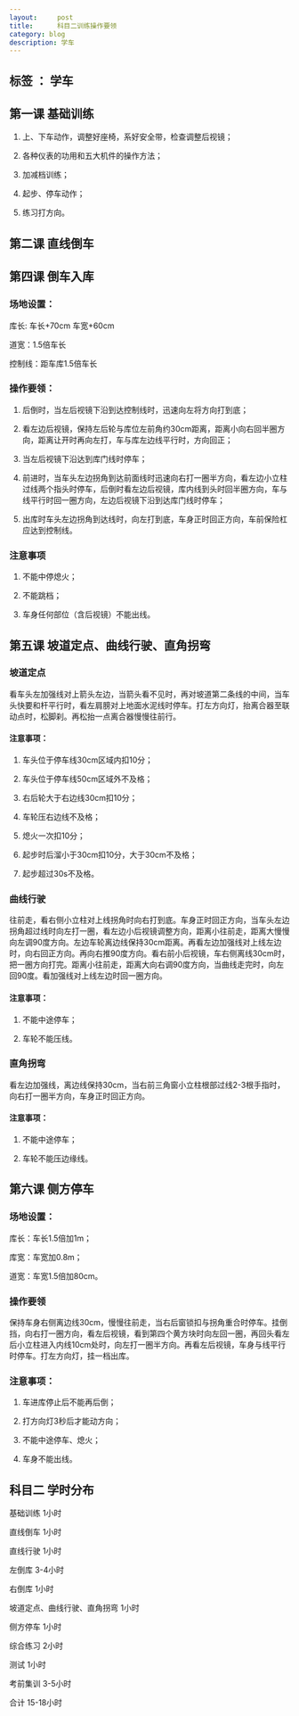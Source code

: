 ```yaml
---
layout:     post
title:      科目二训练操作要领
category: blog
description: 学车
---
```


标签 ： 学车
---

## 第一课 基础训练

1. 上、下车动作，调整好座椅，系好安全带，检查调整后视镜；

2. 各种仪表的功用和五大机件的操作方法；

3. 加减档训练；

4. 起步、停车动作；

5. 练习打方向。

## 第二课 直线倒车

## 第四课 倒车入库

### 场地设置：

   库长: 车长+70cm  车宽+60cm

   道宽：1.5倍车长

   控制线：距车库1.5倍车长

### 操作要领：

1.   后倒时，当左后视镜下沿到达控制线时，迅速向左将方向打到底；

2.   看左边后视镜，保持左后轮与库位左前角约30cm距离，距离小向右回半圈方向，距离让开时再向左打，车与库左边线平行时，方向回正；

3.   当左后视镜下沿达到库门线时停车；

4.   前进时，当车头左边拐角到达前面线时迅速向右打一圈半方向，看左边小立柱过线两个指头时停车，后倒时看左边后视镜，库内线到头时回半圈方向，车与线平行时回一圈方向，左边后视镜下沿到达库门线时停车；

5.   出库时车头左边拐角到达线时，向左打到底，车身正时回正方向，车前保险杠应达到控制线。

### 注意事项

1.   不能中停熄火；

2.   不能跳档；

3.   车身任何部位（含后视镜）不能出线。

## 第五课 坡道定点、曲线行驶、直角拐弯

### 坡道定点

   看车头左加强线对上箭头左边，当箭头看不见时，再对坡道第二条线的中间，当车头快要和杆平行时，看左肩膀对上地面水泥线时停车。打左方向灯，抬离合器至联动点时，松脚刹。再松抬一点离合器慢慢往前行。

#### 注意事项：

1.   车头位于停车线30cm区域内扣10分；

2.   车头位于停车线50cm区域外不及格；

3.   右后轮大于右边线30cm扣10分；

4.   车轮压右边线不及格；

5.   熄火一次扣10分；

6.   起步时后溜小于30cm扣10分，大于30cm不及格；

7.   起步超过30s不及格。

### 曲线行驶

  往前走，看右侧小立柱对上线拐角时向右打到底。车身正时回正方向，当车头左边拐角超过线时向左打一圈，看左边小后视镜调整方向，距离小往前走，距离大慢慢向左调90度方向。左边车轮离边线保持30cm距离。再看左边加强线对上线左边时，向右回正方向。再向右推90度方向。看右前小后视镜，车右侧离线30cm时，把一圈方向打完。距离小往前走，距离大向右调90度方向，当曲线走完时，向左回90度。看加强线对上线左边时回一圈方向。

#### 注意事项：

1.   不能中途停车；

2.   车轮不能压线。

### 直角拐弯

看左边加强线，离边线保持30cm，当右前三角窗小立柱根部过线2-3根手指时，向右打一圈半方向，车身正时回正方向。

#### 注意事项：

1.   不能中途停车；

2.   车轮不能压边缘线。

## 第六课 侧方停车

### 场地设置：

库长：车长1.5倍加1m；

库宽：车宽加0.8m；

道宽：车宽1.5倍加80cm。

### 操作要领

   保持车身右侧离边线30cm，慢慢往前走，当右后窗锁扣与拐角重合时停车。挂倒挡，向右打一圈方向，看左后视镜，看到第四个黄方块时向左回一圈，再回头看左后小立柱进入内线10cm处时，向左打一圈半方向。再看左后视镜，车身与线平行时停车。打左方向灯，挂一档出库。

### 注意事项：

1.   车进库停止后不能再后倒；

2.   打方向灯3秒后才能动方向；

3.   不能中途停车、熄火；

4.   车身不能出线。

 

 

    

 

 

 

## 科目二 学时分布

基础训练 1小时

直线倒车 1小时

直线行驶 1小时

左倒库 3-4小时

右倒库 1小时

坡道定点、曲线行驶、直角拐弯 1小时

侧方停车 1小时

综合练习 2小时

测试 1小时

考前集训 3-5小时

合计 15-18小时

























